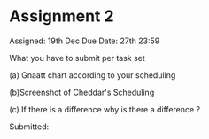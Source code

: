 # Assignment 2
Assigned: 19th Dec
Due Date: 27th 23:59

What you have to submit  per task set

(a) Gnaatt chart according to your scheduling

(b)Screenshot of Cheddar's Scheduling

(c) If there is a difference why is there a difference ?


Submitted: 
